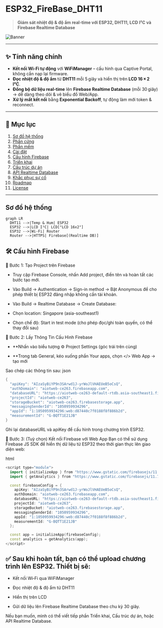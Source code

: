 # ESP32_FireBase_DHT11

> **Giám sát nhiệt độ & độ ẩm real‑time với ESP32, DHT11, LCD I²C và Firebase Realtime Database**

![Banner](./assets/banner.png)

---

## ✨ Tính năng chính

- **Kết nối Wi‑Fi tự động** với **WiFiManager** – cấu hình qua Captive Portal, không cần nạp lại firmware.  
- **Đọc nhiệt độ & độ ẩm** từ **DHT11** mỗi 5 giây và hiển thị trên **LCD 16 × 2 I²C**.  
- **Đồng bộ dữ liệu real‑time** lên **Firebase Realtime Database** (mỗi 30 giây) → dễ dàng theo dõi & vẽ biểu đồ Web/App.  
- **Xử lý mất kết nối** bằng **Exponential Backoff**, tự động làm mới token & reconnect.

---

## 📁 Mục lục

1. [Sơ đồ hệ thống](#sơ-đồ-hệ-thống)  
2. [Phần cứng](#phần-cứng)  
3. [Phần mềm](#phần-mềm)  
4. [Cài đặt](#cài-đặt)  
5. [Cấu hình Firebase](#cấu-hình-firebase)  
6. [Triển khai](#triển-khai)  
7. [Cấu trúc dự án](#cấu-trúc-dự-án)  
8. [API Realtime Database](#api-realtime-database)  
9. [Khắc phục sự cố](#khắc-phục-sự-cố)  
10. [Roadmap](#roadmap)  
11. [License](#license)

---

## Sơ đồ hệ thống

```mermaid
graph LR
  DHT11 -->|Temp & Hum| ESP32
  ESP32 -->|LCD I²C| LCD["LCD 16x2"]
  ESP32 -->|Wi‑Fi| Router
  Router -->|HTTPS| Firebase[(Realtime DB)]
```
## 🛠️ Cấu hình Firebase

🔹 Bước 1: Tạo Project trên Firebase

- Truy cập Firebase Console, nhấn Add project, điền tên và hoàn tất các bước tạo mới.

- Vào Build → Authentication → Sign-in method → Bật Anonymous để cho phép thiết bị ESP32 đăng nhập không cần tài khoản.

- Vào Build → Realtime Database → Create Database:

+ Chọn location: Singapore (asia-southeast1)

+ Chọn chế độ: Start in test mode (cho phép đọc/ghi toàn quyền, có thể thay đổi sau)

🔹 Bước 2: Lấy Thông Tin Cấu Hình Firebase

- **Nhấn vào biểu tượng ⚙ Project Settings (góc trái trên cùng)

- **Trong tab General, kéo xuống phần Your apps, chọn </> Web App → tạo mới

Sao chép các thông tin sau:
json
```cpp
{
  "apiKey": "AIzaSyBiYP9n3SArwd1J-yrWoJlVHAEUeB5oCsQ",
  "authDomain": "aiotweb-ce263.firebaseapp.com",
  "databaseURL": "https://aiotweb-ce263-default-rtdb.asia-southeast1.firebasedatabase.app",
  "projectId": "aiotweb-ce263",
  "storageBucket": "aiotweb-ce263.firebasestorage.app",
  "messagingSenderId": "1050959934296",
  "appId": "1:1050959934296:web:d87440c7f0188f8f886b2d",
  "measurementId": "G-BQTT1E21JB"
}
```
Ghi lại databaseURL và apiKey để cấu hình trong chương trình ESP32.

🔹 Bước 3: (Tuỳ chọn) Kết nối Firebase với Web App
Bạn có thể sử dụng Firebase JS SDK để hiển thị dữ liệu từ ESP32 theo thời gian thực lên giao diện web:

html
```cpp
<script type="module">
  import { initializeApp } from "https://www.gstatic.com/firebasejs/11.7.3/firebase-app.js";
  import { getAnalytics } from "https://www.gstatic.com/firebasejs/11.7.3/firebase-analytics.js";

  const firebaseConfig = {
    apiKey: "AIzaSyBiYP9n3SArwd1J-yrWoJlVHAEUeB5oCsQ",
    authDomain: "aiotweb-ce263.firebaseapp.com",
    databaseURL: "https://aiotweb-ce263-default-rtdb.asia-southeast1.firebasedatabase.app",
    projectId: "aiotweb-ce263",
    storageBucket: "aiotweb-ce263.firebasestorage.app",
    messagingSenderId: "1050959934296",
    appId: "1:1050959934296:web:d87440c7f0188f8f886b2d",
    measurementId: "G-BQTT1E21JB"
  };

  const app = initializeApp(firebaseConfig);
  const analytics = getAnalytics(app);
</script>
```
## ✅ Sau khi hoàn tất, bạn có thể upload chương trình lên ESP32. Thiết bị sẽ:

- Kết nối Wi‑Fi qua WiFiManager

- Đọc nhiệt độ & độ ẩm từ DHT11

- Hiển thị trên LCD

- Gửi dữ liệu lên Firebase Realtime Database theo chu kỳ 30 giây.

Nếu bạn muốn, mình có thể viết tiếp phần Triển khai, Cấu trúc dự án, hoặc API Realtime Database.



